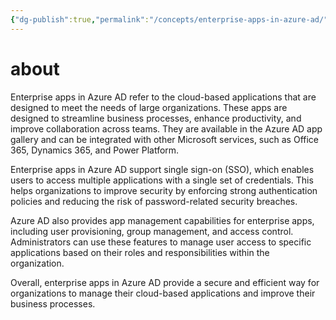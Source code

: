 ```yaml
---
{"dg-publish":true,"permalink":"/concepts/enterprise-apps-in-azure-ad/","tags":["public","ai","office365","azuread"],"noteIcon":"1","created":"2023-03-14T15:42:46.532+01:00","updated":"2023-03-16T22:03:37.370+01:00"}
---
```



# about

Enterprise apps in Azure AD refer to the cloud-based applications that are designed to meet the needs of large organizations. These apps are designed to streamline business processes, enhance productivity, and improve collaboration across teams. They are available in the Azure AD app gallery and can be integrated with other Microsoft services, such as Office 365, Dynamics 365, and Power Platform.

Enterprise apps in Azure AD support single sign-on (SSO), which enables users to access multiple applications with a single set of credentials. This helps organizations to improve security by enforcing strong authentication policies and reducing the risk of password-related security breaches.

Azure AD also provides app management capabilities for enterprise apps, including user provisioning, group management, and access control. Administrators can use these features to manage user access to specific applications based on their roles and responsibilities within the organization.

Overall, enterprise apps in Azure AD provide a secure and efficient way for organizations to manage their cloud-based applications and improve their business processes.